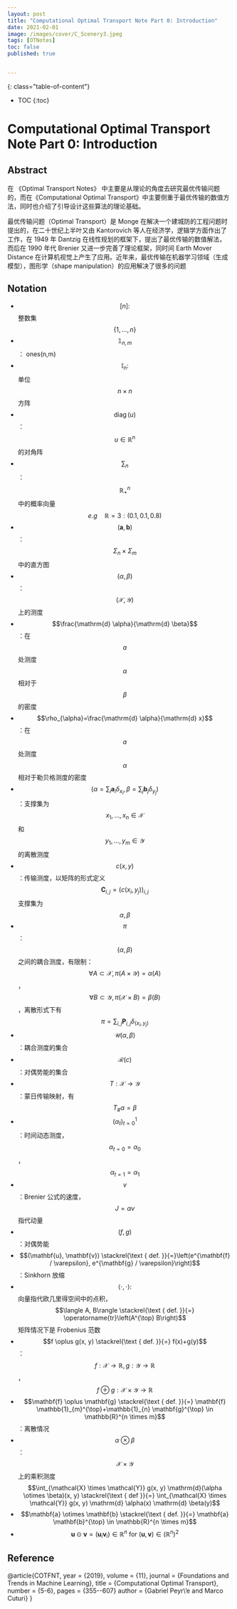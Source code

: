 ```yaml
---
layout: post
title: "Computational Optimal Transport Note Part 0: Introduction"
date: 2021-02-01
image: /images/cover/C_Scenery3.jpeg   
tags: [OTNotes]
toc: false
published: true


---
```


{: class="table-of-content"}
* TOC
{:toc}

# Computational Optimal Transport Note Part 0: Introduction

## Abstract 

在 《Optimal Transport Notes》 中主要是从理论的角度去研究最优传输问题的，而在《Computational Optimal Transport》中主要侧重于最优传输的数值方法，同时也介绍了引导设计这些算法的理论基础。

最优传输问题（Optimal Transport）是 Monge 在解决一个建城防的工程问题时提出的，在二十世纪上半叶又由 Kantorovich 等人在经济学，逻辑学方面作出了工作，在 1949 年 Dantzig 在线性规划的框架下，提出了最优传输的数值解法，而后在 1990 年代 Brenier 又进一步完善了理论框架，同时间 Earth Mover Distance 在计算机视觉上产生了应用。近年来，最优传输在机器学习领域（生成模型），图形学（shape manipulation）的应用解决了很多的问题

## Notation

- $$[n]: $$ 整数集 $$\{1, \ldots, n\}$$
- $$\mathbb{1}_{n, m}$$ ： ones(n,m)
- $$\mathbb{I}_{n}:$$ 单位 $$n \times n$$ 方阵
- $$\operatorname{diag}(u)$$ ： $$u \in \mathbb{R}^{n}$$ 的对角阵
- $$\sum_{n}$$ ：$$\mathbb{R}_{+}^{n}$$ 中的概率向量 $$e.g \quad \mathbb{R}=3: (0.1, 0.1, 0.8)$$
- $$(\mathbf{a}, \mathbf{b})$$：$$\Sigma_{n} \times \Sigma_{m}$$ 中的直方图
- $$(\alpha, \beta)$$：$$(\mathcal{X}, \mathcal{Y})$$ 上的测度
- $$\frac{\mathrm{d} \alpha}{\mathrm{d} \beta}$$：在 $$a$$ 处测度 $$\alpha$$ 相对于 $$\beta$$ 的密度
- $$\rho_{\alpha}=\frac{\mathrm{d} \alpha}{\mathrm{d} x}$$：在 $$a$$ 处测度 $$\alpha$$ 相对于勒贝格测度的密度 
- $$\left(\alpha=\sum_{i} \mathbf{a}_{i} \delta_{x_{i}}, \beta=\sum_{j} \mathbf{b}_{j} \delta_{y_{j}}\right)$$：支撑集为 $$x_{1}, \ldots, x_{n} \in \mathcal{X}$$ 和 $$y_{1}, \ldots, y_{m} \in \mathcal{Y}$$ 的离散测度
- $$c(x, y)$$：传输测度，以矩阵的形式定义 $$\mathbf{C}_{i, j}=\left(c\left(x_{i}, y_{j}\right)\right)_{i, j}$$ 支撑集为 $$\alpha, \beta$$
- $$\pi$$：$$(\alpha, \beta)$$ 之间的耦合测度，有限制：$$\forall A \subset \mathcal{X}, \pi(A \times \mathcal{Y})=\alpha(A)$$，$$\forall B \subset \mathcal{Y}, \pi(\mathcal{X} \times B)=\beta(B)$$，离散形式下有 $$\pi=\sum_{i, j} \mathbf{P}_{i, j} \delta_{\left(x_{i}, y_{j}\right)}$$ 
- $$\mathcal{U}(\alpha, \beta)$$：耦合测度的集合
- $$\mathcal{R}(c)$$：对偶势能的集合
- $$T: \mathcal{X} \rightarrow \mathcal{Y}$$：蒙日传输映射，有 $$T_{\#} \alpha=\beta$$
- $$\left(\alpha_{t}\right)_{t=0}^{1}$$：时间动态测度，$$\alpha_{t=0}=\alpha_{0} $$，$$\alpha_{t=1}=\alpha_{1}$$
- $$v$$：Brenier 公式的速度，$$J=\alpha v$$ 指代动量
- $$(f, g)$$：对偶势能
- $$(\mathbf{u}, \mathbf{v}) \stackrel{\text { def. }}{=}\left(e^{\mathbf{f} / \varepsilon}, e^{\mathbf{g} / \varepsilon}\right)$$：Sinkhorn 放缩
- $$\langle\cdot, \cdot\rangle:$$ 向量指代欧几里得空间中的点积，$$\langle A, B\rangle \stackrel{\text { def. }}{=} \operatorname{tr}\left(A^{\top} B\right)$$ 矩阵情况下是 Frobenius 范数
- $$f \oplus g(x, y) \stackrel{\text { def. }}{=} f(x)+g(y)$$：$$f: \mathcal{X} \rightarrow \mathbb{R}, g: \mathcal{Y} \rightarrow \mathbb{R}$$，$$f \oplus g: \mathcal{X} \times \mathcal{Y} \rightarrow \mathbb{R}$$
- $$\mathbf{f} \oplus \mathbf{g} \stackrel{\text { def. }}{=} \mathbf{f} \mathbb{1}_{m}^{\top}+\mathbb{1}_{n} \mathbf{g}^{\top} \in \mathbb{R}^{n \times m}$$：离散情况 
- $$\alpha \otimes \beta$$：$$\mathcal{X} \times \mathcal{Y}$$ 上的乘积测度 $$\int_{\mathcal{X} \times \mathcal{Y}} g(x, y) \mathrm{d}(\alpha \otimes \beta)(x, y) \stackrel{\text { def }}{=} \int_{\mathcal{X} \times \mathcal{Y}} g(x, y) \mathrm{d} \alpha(x) \mathrm{d} \beta(y)$$ 
- $$\mathbf{a} \otimes \mathbf{b} \stackrel{\text { def. }}{=} \mathbf{a} \mathbf{b}^{\top} \in \mathbb{R}^{n \times m}$$
- $$\mathbf{u} \odot \mathbf{v}=\left(\mathbf{u}_{i} \mathbf{v}_{i}\right) \in \mathbb{R}^{n} \text { for }(\mathbf{u}, \mathbf{v}) \in\left(\mathbb{R}^{n}\right)^{2}$$

## Reference

@article{COTFNT, year = {2019}, volume = {11}, journal = {Foundations and Trends in Machine Learning}, title = {Computational Optimal Transport}, number = {5-6}, pages = {355--607} author = {Gabriel Peyr\’e and Marco Cuturi} }

